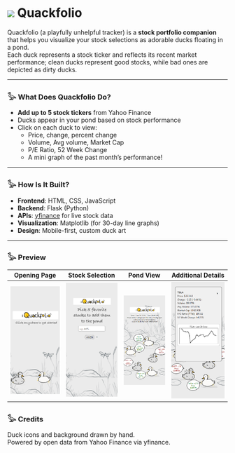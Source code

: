 <h1>
  <img src="https://www.thiings.co/_next/image?url=https%3A%2F%2Flftz25oez4aqbxpq.public.blob.vercel-storage.com%2Fimage-Jx48f8Wr7UdZla7hCMTfodBv61PiKB.png&w=2048&q=75" width="100"/>
  Quackfolio
</h1>



Quackfolio (a playfully unhelpful tracker) is a **stock portfolio companion** that helps you visualize your stock selections as adorable ducks floating in a pond.  
Each duck represents a stock ticker and reflects its recent market performance; clean ducks represent good stocks, while bad ones are depicted as dirty ducks.

---

### 𓅭 What Does Quackfolio Do?

- **Add up to 5 stock tickers** from Yahoo Finance
- Ducks appear in your pond based on stock performance
- Click on each duck to view:
  - Price, change, percent change
  - Volume, Avg volume, Market Cap
  - P/E Ratio, 52 Week Change
  - A mini graph of the past month’s performance!

---

### 𓅭 How Is It Built?

- **Frontend**: HTML, CSS, JavaScript  
- **Backend**: Flask (Python)
- **APIs**: [yfinance](https://pypi.org/project/yfinance/) for live stock data  
- **Visualization**: Matplotlib (for 30-day line graphs)  
- **Design**: Mobile-first, custom duck art

---

### 𓅭 Preview
| Opening Page | Stock Selection | Pond View | Additional Details |
|--------------|------------------|-----------|---------------------|
| <img src="app/static/images/preview1.png" /> | <img src="app/static/images/preview2.png"/> | <img src="app/static/images/preview3.png" /> | <img src="app/static/images/preview4.png" /> |




### 𓅭 Credits  
Duck icons and background drawn by hand.  
Powered by open data from Yahoo Finance via yfinance.



